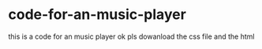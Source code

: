 # code-for-an-music-player
this is a code for an music player
ok pls dowanload the css file and the html
